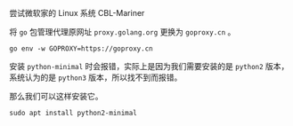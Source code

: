 

尝试微软家的 Linux 系统 CBL-Mariner







将 `go` 包管理代理原网址 `proxy.golang.org` 更换为 `goproxy.cn` 。

```shell
go env -w GOPROXY=https://goproxy.cn
```



安装 `python-minimal` 时会报错，实际上是因为我们需要安装的是 `python2` 版本，系统认为的是 `python3` 版本，所以找不到而报错。

那么我们可以这样安装它。

```
sudo apt install python2-minimal
```

